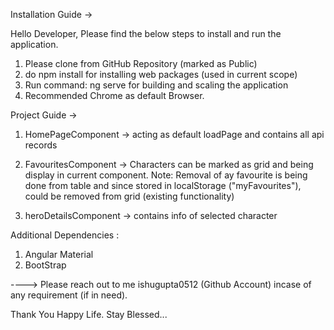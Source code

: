
Installation Guide  ->

Hello Developer,
Please find the below steps to install and run the application.

1. Please clone from GitHub Repository (marked as Public)
2. do npm install for installing web packages (used in current scope)
3. Run command: ng serve for building and scaling the application 
4. Recommended Chrome as default Browser.


Project Guide ->

1. HomePageComponent -> acting as default loadPage and contains all api records
2. FavouritesComponent -> Characters can be marked as grid and being display in current component. Note: Removal of ay favourite is being done from table and since stored in localStorage ("myFavourites"), could be removed from grid (existing functionality)

3. heroDetailsComponent  -> contains info of selected character

Additional Dependencies :
1. Angular Material
2. BootStrap

----> Please reach out to me ishugupta0512 (Github Account) incase of any requirement (if in need).

Thank You
Happy Life. Stay Blessed...
